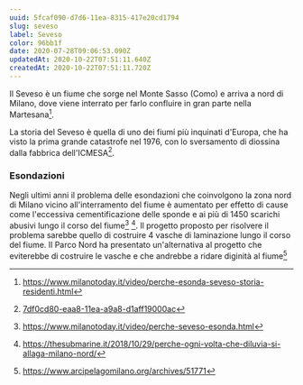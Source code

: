 ```yaml
---
uuid: 5fcaf090-d7d6-11ea-8315-417e20cd1794
slug: seveso
label: Seveso
color: 96bb1f
date: 2020-07-28T09:06:53.090Z
updatedAt: 2020-10-22T07:51:11.640Z
createdAt: 2020-10-22T07:51:11.720Z
---
```

Il Seveso è un fiume che sorge nel Monte Sasso (Como) e arriva a nord di Milano, dove viene interrato per farlo confluire in gran parte nella Martesana[^storia-seveso].

La storia del Seveso è quella di uno dei fiumi più inquinati d'Europa, che ha visto la prima grande catastrofe nel 1976, con lo sversamento di diossina dalla fabbrica dell'ICMESA[^7df0cd80-eaa8-11ea-a9a8-d1aff19000ac]. 

[^storia-seveso]: https://www.milanotoday.it/video/perche-esonda-seveso-storia-residenti.html
[^7df0cd80-eaa8-11ea-a9a8-d1aff19000ac]: [7df0cd80-eaa8-11ea-a9a8-d1aff19000ac](/events/uncategorized/7df0cd80-eaa8-11ea-a9a8-d1aff19000ac)

### Esondazioni

Negli ultimi anni il problema delle esondazioni che coinvolgono la zona nord di Milano vicino all'interramento del fiume è aumentato per effetto di cause come l'eccessiva cementificazione delle sponde e ai più di 1450 scarichi abusivi lungo il corso del fiume[^perche-seveso-esonda] [^perche-seveso-esonda-2]. 
Il progetto proposto per risolvere il problema sarebbe quello di costruire 4 vasche di laminazione lungo il corso del fiume.
Il Parco Nord ha presentato un'alternativa al progetto che eviterebbe di costruire le vasche e che andrebbe a ridare diginità al fiume[^piano-parco-nord]




[^perche-seveso-esonda]: https://www.milanotoday.it/video/perche-seveso-esonda.html
[^perche-seveso-esonda-2]: https://thesubmarine.it/2018/10/29/perche-ogni-volta-che-diluvia-si-allaga-milano-nord/
[^piano-parco-nord]: https://www.arcipelagomilano.org/archives/51771
